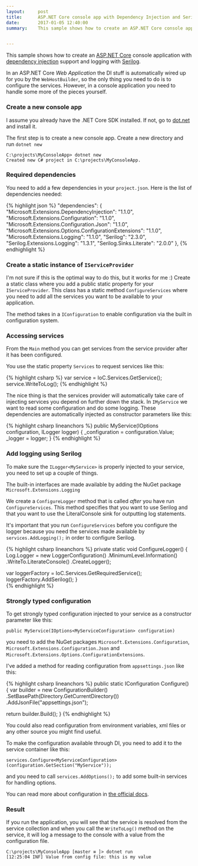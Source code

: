 ```yaml
---
layout:     post
title:      ASP.NET Core console app with Dependency Injection and Serilog
date:       2017-01-05 12:40:00
summary:    This sample shows how to create an ASP.NET Core console application with dependency injection support and logging with Serilog.


---
```


This sample shows how to create an [ASP.NET Core](https://www.microsoft.com/net/core) console application with [dependency injection](https://docs.microsoft.com/en-us/aspnet/core/fundamentals/dependency-injection) support and logging with [Serilog](https://serilog.net/).


In an ASP.NET Core *Web Application* the DI stuff is automatically wired up for you by the `WebHostBuilder`, so the only thing you need to do is to configure the services. However, in a console application you need to handle some more of the pieces yourself. 

### Create a new console app

I assume you already have the .NET Core SDK installed. If not, go to [dot.net](https://dot.net) and install it.

The first step is to create a new console app. Create a new directory and run `dotnet new`

```
C:\projects\MyConsoleApp> dotnet new
Created new C# project in C:\projects\MyConsoleApp.
````


### Required dependencies
You need to add a few dependencies in your `project.json`. Here is the list of dependencies needed:

{% highlight json %}
"dependencies": {
  "Microsoft.Extensions.DependencyInjection": "1.1.0",
  "Microsoft.Extensions.Configuration": "1.1.0",
  "Microsoft.Extensions.Configuration.Json": "1.1.0",
  "Microsoft.Extensions.Options.ConfigurationExtensions": "1.1.0",
  "Microsoft.Extensions.Logging": "1.1.0",
  "Serilog": "2.3.0",
  "Serilog.Extensions.Logging": "1.3.1",
  "Serilog.Sinks.Literate": "2.0.0"
},
{% endhighlight %}

### Create a static instance of `IServiceProvider`

I'm not sure if this is the optimal way to do this, but it works for me :) Create a static class where you add a public static property for your `IServiceProvider`. This class has a static method `ConfigureServices` where you need to add all the services you want to be available to your application.

The method takes in a `IConfiguration` to enable configuration via the built in configuration system.


### Accessing services

From the `Main` method you can get services from the service provider after it has been configured.

You use the static property `Services` to request services like this:

{% highlight csharp %}
var service = IoC.Services.GetService<IMyService>();
service.WriteToLog();
{% endhighlight %}

The nice thing is that the services provider will automatically take care of injecting services you depend on further down the stack. In `IMyService` we want to read some configuration and do some logging. These dependencies are automatically injected as constructor parameters like this:

{% highlight csharp lineanchors %}
public MyService(IOptions<MyServiceConfiguration> configuration, ILogger<MyService> logger)
{
  _configuration = configuration.Value;
  _logger = logger;
}
{% endhighlight %}

### Add logging using Serilog

To make sure the `ILogger<MyService>` is properly injected to your service, you need to set up a couple of things.

The built-in interfaces are made available by adding the NuGet package  `Microsoft.Extensions.Logging`

We create a `ConfigureLogger` method that is called _after_ you have run `ConfigureServices`. This method specifies that you want to use Serilog and that you want to use the LiteralConsole sink for outputting log statements.

It's important that you run `ConfigureServices` before you configure the logger because you need the services made available by `services.AddLogging();` in order to configure Serilog.

{% highlight csharp lineanchors %}
private static void ConfigureLogger()
{
  Log.Logger = new LoggerConfiguration()
    .MinimumLevel.Information()
    .WriteTo.LiterateConsole()
    .CreateLogger();

  var loggerFactory = IoC.Services.GetRequiredService<ILoggerFactory>();
  loggerFactory.AddSerilog();
}    
{% endhighlight %}

### Strongly typed configuration

To get strongly typed configuration injected to your service as a constructor parameter like this:

`public MyService(IOptions<MyServiceConfiguration> configuration)`

you need to add the NuGet packages `Microsoft.Extensions.Configuration`,    `Microsoft.Extensions.Configuration.Json` and `Microsoft.Extensions.Options.ConfigurationExtensions`.

I've added a method for reading configuration from `appsettings.json` like this:

{% highlight csharp lineanchors %}
public static IConfiguration Configure()
{
  var builder = new ConfigurationBuilder()
  .SetBasePath(Directory.GetCurrentDirectory())
  .AddJsonFile("appsettings.json");

  return builder.Build();
}
{% endhighlight %}

You could also read configuration from environment variables, xml files or any other source you might find useful.

To make the configuration available through DI, you need to add it to the service container like this:

```
services.Configure<MyServiceConfiguration>(configuration.GetSection("MyService"));
```

and you need to call `services.AddOptions();` to add some built-in services for handling options.

You can read more about configuration in [the official docs](https://docs.microsoft.com/en-us/aspnet/core/fundamentals/configuration).


### Result

If you run the application, you will see that the service is resolved from the service collection and when you call the `WriteToLog()` method on the service, it will log a message to the console with a value from the configuration file.


```
C:\projects\MyConsoleApp [master ≡ ]> dotnet run
[12:25:04 INF] Value from config file: this is my value
```


